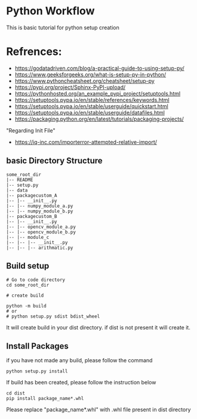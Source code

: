 # Python Workflow
This is basic tutorial for python setup creation

# Refrences:
- https://godatadriven.com/blog/a-practical-guide-to-using-setup-py/
- https://www.geeksforgeeks.org/what-is-setup-py-in-python/
- https://www.pythoncheatsheet.org/cheatsheet/setup-py
- https://pypi.org/project/Sphinx-PyPI-upload/
- https://pythonhosted.org/an_example_pypi_project/setuptools.html
- https://setuptools.pypa.io/en/stable/references/keywords.html
- https://setuptools.pypa.io/en/stable/userguide/quickstart.html
- https://setuptools.pypa.io/en/stable/userguide/datafiles.html
- https://packaging.python.org/en/latest/tutorials/packaging-projects/

"Regarding Init File"
- https://iq-inc.com/importerror-attempted-relative-import/


## basic Directory Structure
```
some_root_dir
|-- README
|-- setup.py
|-- data
|-- packagecustom_A
|-- |-- __init__.py
|-- |-- numpy_module_a.py
|-- |-- numpy_module_b.py
|-- packagecustom_B
|-- |-- __init__.py
|-- |-- opencv_module_a.py
|-- |-- opencv_module_b.py
|-- |-- module_c
|-- |-- |-- __init__.py
|-- |-- |-- arithmatic.py
```

## Build setup
```
# Go to code directory
cd some_root_dir

# create build

python -m build
# or
# python setup.py sdist bdist_wheel
```
It will create build in your dist directory. if dist is not present it will create it.

## Install Packages
 
 if you have not made any build, please follow the command

 ```
 python setup.py install
 ```

 If build has been created, please follow the instruction below
 ```
 cd dist
 pip install package_name*.whl
 ```
 Please replace "package_name*.whl" with .whl file present in dist directory
